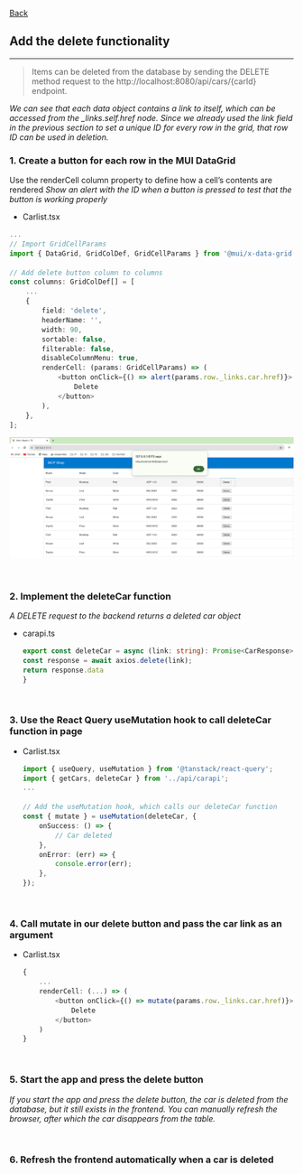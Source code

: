 [Back](README.md)

## Add the delete functionality

<hr>


> Items can be deleted from the database by sending the DELETE method request to the http://localhost:8080/api/cars/{carId} endpoint.

*We can see that each data object contains a link to itself, which can be accessed from the _links.self.href node. Since we already used the link field in the previous section to set a unique ID for every row in the grid, that row ID can be used in deletion.*


### 1. Create a button for each row in the MUI DataGrid

Use the renderCell column property to define how a cell’s contents are rendered
_Show an alert with the ID when a button is pressed to test that the button is working properly_

- Carlist.tsx
```typescript
...
// Import GridCellParams
import { DataGrid, GridColDef, GridCellParams } from '@mui/x-data-grid';

// Add delete button column to columns
const columns: GridColDef[] = [
    ...
    {
        field: 'delete',
        headerName: '',
        width: 90,
        sortable: false,
        filterable: false,
        disableColumnMenu: true,
        renderCell: (params: GridCellParams) => (
            <button onClick={() => alert(params.row._links.car.href)}>
                Delete
            </button>
        ),
    },
];
```
![mock delete](https://github.com/Elliot518/mcp-oss-tech/blob/main/frontend/react/mock_delete.png?raw=true)

&nbsp;

### 2. Implement the deleteCar function

_A DELETE request to the backend returns a deleted car object_
- carapi.ts
    ```typescript
    export const deleteCar = async (link: string): Promise<CarResponse> => {
    const response = await axios.delete(link);
    return response.data
    }
    ```


&nbsp;

### 3. Use the React Query useMutation hook to call deleteCar function in page

- Carlist.tsx
    ```typescript
    import { useQuery, useMutation } from '@tanstack/react-query';
    import { getCars, deleteCar } from '../api/carapi';
    ...

    // Add the useMutation hook, which calls our deleteCar function
    const { mutate } = useMutation(deleteCar, {
        onSuccess: () => {
            // Car deleted
        },
        onError: (err) => {
            console.error(err);
        },
    });
    ```

&nbsp;

### 4. Call mutate in our delete button and pass the car link as an argument

- Carlist.tsx
    ```typescript
    {
        ...
        renderCell: (...) => (
            <button onClick={() => mutate(params.row._links.car.href)}>
                Delete
            </button>
        )
    }
    ```

&nbsp;

### 5. Start the app and press the delete button

_If you start the app and press the delete button, the car is deleted from the database, but it still exists in the frontend. You can manually refresh the browser, after which the car disappears from the table._

&nbsp;

### 6. Refresh the frontend automatically when a car is deleted

